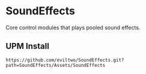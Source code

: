 # SoundEffects
Core control modules that plays pooled sound effects.

## UPM Install
```
https://github.com/eviltwo/SoundEffects.git?path=SoundEffects/Assets/SoundEffects
```
